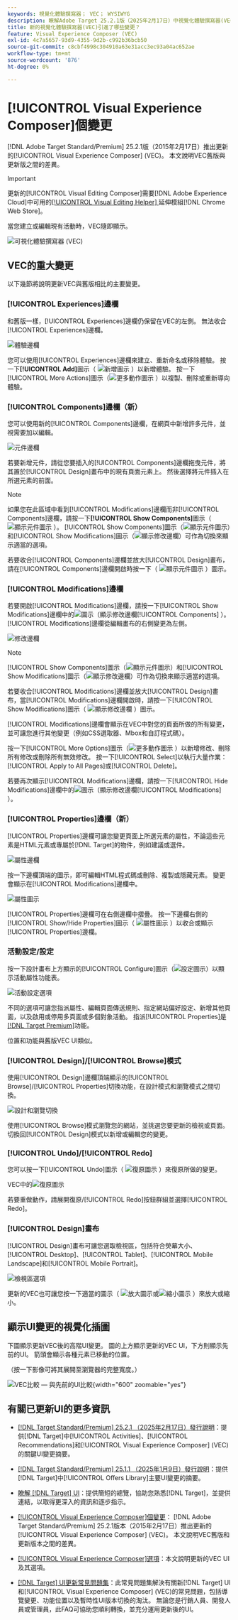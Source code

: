 ```yaml
---
keywords: 視覺化體驗撰寫器； VEC； WYSIWYG
description: 瞭解Adobe Target 25.2.1版（2025年2月17日）中視覺化體驗撰寫器(VEC)所推出的變更。
title: 新的視覺化體驗撰寫器(VEC)引進了哪些變更？
feature: Visual Experience Composer (VEC)
exl-id: 4c7a5657-93d9-4355-9d2b-c992b36bcb50
source-git-commit: c8cbf4998c304910a63e31acc3ec93a04ac652ae
workflow-type: tm+mt
source-wordcount: '876'
ht-degree: 0%

---
```


# [!UICONTROL Visual Experience Composer]個變更

[!DNL Adobe Target Standard/Premium] 25.2.1版（2015年2月17日）推出更新的[!UICONTROL Visual Experience Composer] (VEC)。 本文說明VEC舊版與更新版之間的差異。

>[!IMPORTANT]
>
>更新的[!UICONTROL Visual Editing Composer]需要[!DNL Adobe Experience Cloud]中可用的[[!UICONTROL Visual Editing Helper] ](/help/main/c-experiences/c-visual-experience-composer/r-troubleshoot-composer/visual-editing-helper-extension.md)延伸模組[!DNL Chrome Web Store]。

當您建立或編輯現有活動時，VEC隨即顯示。

![可視化體驗撰寫器 (VEC)](/help/main/c-experiences/c-visual-experience-composer/assets/vec-highlight-refresh.png)

## VEC的重大變更

以下幾節將說明更新VEC與舊版相比的主要變更。

### [!UICONTROL Experiences]邊欄

和舊版一樣，[!UICONTROL Experiences]邊欄仍保留在VEC的左側。 無法收合[!UICONTROL Experiences]邊欄。

![體驗邊欄](/help/main/c-experiences/c-visual-experience-composer/assets/experiences-panel.png)

您可以使用[!UICONTROL Experiences]邊欄來建立、重新命名或移除體驗。 按一下&#x200B;**[!UICONTROL Add]**&#x200B;圖示（ ![新增圖示](/help/main/assets/icons/Add.svg) ）以新增體驗。 按一下[!UICONTROL More Actions]圖示（![更多動作圖示](/help/main/assets/icons/MoreSmall.svg) ）以複製、刪除或重新導向體驗。

### [!UICONTROL Components]邊欄（新）

您可以使用新的[!UICONTROL Components]邊欄，在網頁中新增許多元件，並視需要加以編輯。

![元件邊欄](/help/main/c-experiences/c-visual-experience-composer/assets/components-panel.png)

若要新增元件，請從您要插入的[!UICONTROL Components]邊欄拖曳元件，將其置於[!UICONTROL Design]畫布中的現有頁面元素上。 然後選擇將元件插入在所選元素的前面。

>[!NOTE]
>
>如果您在此區域中看到[!UICONTROL Modifications]邊欄而非[!UICONTROL Components]邊欄，請按一下&#x200B;**[!UICONTROL Show Components]**&#x200B;圖示（ ![顯示元件圖示](/help/main/assets/icons/Add.svg) ）。 [!UICONTROL Show Components]圖示（![顯示元件圖示](/help/main/assets/icons/Add.svg)）和[!UICONTROL Show Modifications]圖示（![顯示修改邊欄](/help/main/assets/icons/History.svg)）可作為切換來顯示適當的選項。
>
>若要收合[!UICONTROL Components]邊欄並放大[!UICONTROL Design]畫布，請在[!UICONTROL Components]邊欄開啟時按一下（ ![顯示元件圖示](/help/main/assets/icons/Add.svg) ）圖示。

### [!UICONTROL Modifications]邊欄

若要開啟[!UICONTROL Modifications]邊欄，請按一下[!UICONTROL Show Modifications]邊欄中的![圖示（ ](/help/main/assets/icons/History.svg)顯示修改邊欄[!UICONTROL Components] ）。 [!UICONTROL Modifications]邊欄從編輯畫布的右側變更為左側。

![修改邊欄](/help/main/c-experiences/c-visual-experience-composer/assets/modifications-panel.png)

>[!NOTE]
>
>[!UICONTROL Show Components]圖示（![顯示元件圖示](/help/main/assets/icons/Add.svg)）和[!UICONTROL Show Modifications]圖示（![顯示修改邊欄](/help/main/assets/icons/History.svg)）可作為切換來顯示適當的選項。
>
>若要收合[!UICONTROL Modifications]邊欄並放大[!UICONTROL Design]畫布，當[!UICONTROL Modifications]邊欄開啟時，請按一下[!UICONTROL Show Modifications]圖示（ ![顯示修改邊欄](/help/main/assets/icons/History.svg) ）圖示。

[!UICONTROL Modifications]邊欄會顯示在VEC中對您的頁面所做的所有變更，並可讓您進行其他變更（例如CSS選取器、Mbox和自訂程式碼）。

按一下[!UICONTROL More Options]圖示（![更多動作圖示](/help/main/assets/icons/MoreSmall.svg) ）以新增修改、刪除所有修改或刪除所有無效修改。 按一下[!UICONTROL Select]以執行大量作業： [!UICONTROL Apply to All Pages]或[!UICONTROL Delete]。

若要再次顯示[!UICONTROL Modifications]邊欄，請按一下[!UICONTROL Hide Modifications]邊欄中的![圖示（ ](/help/main/assets/icons/History.svg)顯示修改邊欄[!UICONTROL Modifications] ）。

### [!UICONTROL Properties]邊欄（新）

[!UICONTROL Properties]邊欄可讓您變更頁面上所選元素的屬性，不論這些元素是HTML元素或專屬於[!DNL Target]的物件，例如建議或選件。

![屬性邊欄](/help/main/c-experiences/c-visual-experience-composer/assets/properties-panel.png)

按一下邊欄頂端的圖示，即可編輯HTML程式碼或刪除、複製或隱藏元素。 變更會顯示在[!UICONTROL Modifications]邊欄中。

![屬性圖示](/help/main/c-experiences/c-visual-experience-composer/assets/options-icons.png)

[!UICONTROL Properties]邊欄可在右側邊欄中摺疊。 按一下邊欄右側的[!UICONTROL Show/Hide Properties]圖示（ ![屬性圖示](/help/main/assets/icons/Propertie.svg) ）以收合或顯示[!UICONTROL Properties]邊欄。

### 活動設定/設定

按一下設計畫布上方顯示的[!UICONTROL Configure]圖示（![設定圖示](/help/main/assets/icons/Setting.svg)）以顯示活動屬性功能表。

![活動設定選項](/help/main/c-experiences/c-visual-experience-composer/assets/configure-options.png)

不同的選項可讓您指派屬性、編輯頁面傳送規則、指定網站偏好設定、新增其他頁面，以及啟用或停用多頁面或多個對象活動。 指派[!UICONTROL Properties]是[[!DNL Target Premium]](/help/main/c-intro/intro.md#premium)功能。

位置和功能與舊版VEC UI類似。

### [!UICONTROL Design]/[!UICONTROL Browse]模式

使用[!UICONTROL Design]邊欄頂端顯示的[!UICONTROL Browse]/[!UICONTROL Properties]切換功能，在設計模式和瀏覽模式之間切換。

![設計和瀏覽切換](/help/main/c-experiences/c-visual-experience-composer/assets/design-browse-mode.png)

使用[!UICONTROL Browse]模式瀏覽您的網站，並挑選您要更新的檢視或頁面。 切換回[!UICONTROL Design]模式以新增或編輯您的變更。

### [!UICONTROL Undo]/[!UICONTROL Redo]

您可以按一下[!UICONTROL Undo]圖示（ ![復原圖示](/help/main/assets/icons/Undo.svg) ）來復原所做的變更。

VEC中的![復原圖示](/help/main/c-experiences/c-visual-experience-composer/assets/undo.png)

若要重做動作，請展開復原/[!UICONTROL Redo]按鈕群組並選擇[!UICONTROL Redo]。

### [!UICONTROL Design]畫布

[!UICONTROL Design]畫布可讓您選取檢視區，包括符合熒幕大小、[!UICONTROL Desktop]、[!UICONTROL Tablet]、[!UICONTROL Mobile Landscape]和[!UICONTROL Mobile Portrait]。

![檢視區選項](/help/main/c-experiences/c-visual-experience-composer/assets/viewports.png)

更新的VEC也可讓您按一下適當的圖示（ ![放大圖示](/help/main/assets/icons/ZoomIn.svg)或![縮小圖示](/help/main/assets/icons/ZoomOut.svg) ）來放大或縮小。

## 顯示UI變更的視覺化插圖

下圖顯示更新VEC後的高階UI變更。 圖的上方顯示更新的VEC UI，下方則顯示先前的UI。 箭頭會顯示各種元素已移動的位置。

（按一下影像可將其展開至瀏覽器的完整寬度。）

![VEC比較 — 與先前的UI比較](/help/main/c-experiences/c-visual-experience-composer/assets/vec-comparison.png){width="600" zoomable="yes"}

## 有關已更新UI的更多資訊

* [[!DNL Target Standard/Premium] 25.2.1 （2025年2月17日）發行說明](/help/main/r-release-notes/release-notes-for-previous-releases.md#ui-update-2)：提供[!DNL Target]中[!UICONTROL Activities]、[!UICONTROL Recommendations]和[!UICONTROL Visual Experience Composer] (VEC)的關鍵UI變更摘要。

* [[!DNL Target Standard/Premium] 25.1.1 （2025年1月9日）發行說明](/help/main/r-release-notes/release-notes-for-previous-releases.md#ui-update-1)：提供[!DNL Target]中[!UICONTROL Offers Library]主要UI變更的摘要。

* [瞭解 [!DNL Target] UI](/help/main/c-intro/understand-the-target-ui.md)：提供簡短的總覽，協助您熟悉[!DNL Target]，並提供連結，以取得更深入的資訊和逐步指示。

* [[!UICONTROL Visual Experience Composer]個變更](/help/main/c-experiences/c-visual-experience-composer/vec-changes.md)： [!DNL Adobe Target Standard/Premium] 25.2.1版本（2015年2月17日）推出更新的[!UICONTROL Visual Experience Composer] (VEC)。 本文說明VEC舊版和更新版本之間的差異。

* [[!UICONTROL Visual Experience Composer]選項](/help/main/c-experiences/c-visual-experience-composer/viztarget-options.md)：本文說明更新的VEC UI及其選項。

* [[!DNL Target] UI更新常見問題集](/help/main/c-intro/updated-ui-faq.md)：此常見問題集解決有關新[!DNL Target] UI和[!UICONTROL Visual Experience Composer] (VEC)的常見問題，包括導覽變更、功能位置以及暫時性UI版本切換的淘汰。 無論您是行銷人員、開發人員或管理員，此FAQ可協助您順利轉換，並充分運用更新後的UI。